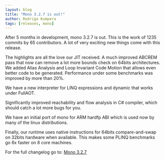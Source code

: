 ```yaml
---
layout: blog
title: "Mono 3.2.7 is out!"
author: Rodrigo Kumpera
tags: [releases, mono]
---
```


After 5 months in development, mono 3.2.7 is out. This is the work of 1235 commits by 65 contributors. A lot of very exciting new things come with this release.

The highlights are all the love our JIT received. A much improved ABCREM pass that now can remove a lot more bounds check on 64bits architectures. We added Alias Analysis and Loop Invariant Code Motion that allows even better code to be generated. Performance under some benchmarks was improved by more than 20%.

We have a new interpreter for LINQ expressions and dynamic that works under FullAOT.

Significantly improved reachability and flow analysis in C# compiler, which should catch a lot more bugs for you.

We have an initial port of mono for ARM hardfp ABI which is used now by many of the linux distributions.

Finally, our runtime uses native instructions for 64bits compare-and-swap on 32bits hardware when available. This makes some PLINQ benchmarks go 6x faster on 8 core machines.

For the full changelog go to: [Mono 3.2.7](/docs/about-mono/releases/3.2.7/)

